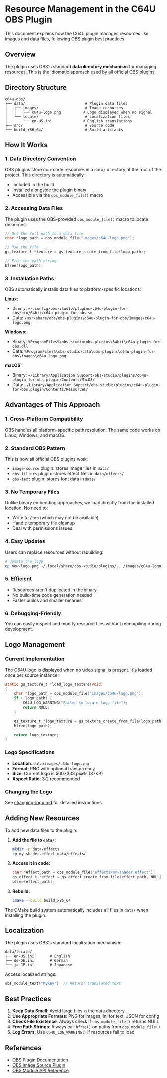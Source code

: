 # Resource Management in the C64U OBS Plugin

This document explains how the C64U plugin manages resources like images and data files, following OBS plugin best practices.

## Overview

The plugin uses OBS's standard **data directory mechanism** for managing resources. This is the idiomatic approach used by all official OBS plugins.

## Directory Structure

```
c64u-obs/
├── data/                           # Plugin data files
│   ├── images/                     # Image resources
│   │   └── c64u-logo.png          # Logo displayed when no signal
│   └── locale/                     # Localization files
│       └── en-US.ini              # English translations
├── src/                            # Source code
└── build_x86_64/                   # Build artifacts
```

## How It Works

### 1. Data Directory Convention

OBS plugins store non-code resources in a `data/` directory at the root of the project. This directory is automatically:
- Included in the build
- Installed alongside the plugin binary
- Accessible via the `obs_module_file()` macro

### 2. Accessing Data Files

The plugin uses the OBS-provided `obs_module_file()` macro to locate resources:

```c
// Get the full path to a data file
char *logo_path = obs_module_file("images/c64u-logo.png");

// Use the file
gs_texture_t *texture = gs_texture_create_from_file(logo_path);

// Free the path string
bfree(logo_path);
```

### 3. Installation Paths

OBS automatically installs data files to platform-specific locations:

**Linux:**
- Binary: `~/.config/obs-studio/plugins/c64u-plugin-for-obs/bin/64bit/c64u-plugin-for-obs.so`
- Data: `/usr/share/obs/obs-plugins/c64u-plugin-for-obs/images/c64u-logo.png`

**Windows:**
- Binary: `%ProgramFiles%\obs-studio\obs-plugins\64bit\c64u-plugin-for-obs.dll`
- Data: `%ProgramFiles%\obs-studio\data\obs-plugins\c64u-plugin-for-obs\images\c64u-logo.png`

**macOS:**
- Binary: `~/Library/Application Support/obs-studio/plugins/c64u-plugin-for-obs.plugin/Contents/MacOS/`
- Data: `~/Library/Application Support/obs-studio/plugins/c64u-plugin-for-obs.plugin/Contents/Resources/`

## Advantages of This Approach

### 1. **Cross-Platform Compatibility**
OBS handles all platform-specific path resolution. The same code works on Linux, Windows, and macOS.

### 2. **Standard OBS Pattern**
This is how all official OBS plugins work:
- `image-source` plugin: stores image files in `data/`
- `obs-filters` plugin: stores effect files in `data/effects/`
- `obs-text` plugin: stores font data in `data/`

### 3. **No Temporary Files**
Unlike binary embedding approaches, we load directly from the installed location. No need to:
- Write to `/tmp` (which may not be available)
- Handle temporary file cleanup
- Deal with permissions issues

### 4. **Easy Updates**
Users can replace resources without rebuilding:
```bash
# Update the logo
cp new-logo.png ~/.local/share/obs-studio/plugins/.../images/c64u-logo.png
```

### 5. **Efficient**
- Resources aren't duplicated in the binary
- No build-time code generation needed
- Faster builds and smaller binaries

### 6. **Debugging-Friendly**
You can easily inspect and modify resource files without recompiling during development.

## Logo Management

### Current Implementation

The C64U logo is displayed when no video signal is present. It's loaded once per source instance:

```c
static gs_texture_t *load_logo_texture(void)
{
    char *logo_path = obs_module_file("images/c64u-logo.png");
    if (!logo_path) {
        C64U_LOG_WARNING("Failed to locate logo file");
        return NULL;
    }

    gs_texture_t *logo_texture = gs_texture_create_from_file(logo_path);
    bfree(logo_path);

    return logo_texture;
}
```

### Logo Specifications

- **Location**: `data/images/c64u-logo.png`
- **Format**: PNG with optional transparency
- **Size**: Current logo is 500×333 pixels (87KB)
- **Aspect Ratio**: 3:2 recommended

### Changing the Logo

See [changing-logo.md](./changing-logo.md) for detailed instructions.

## Adding New Resources

To add new data files to the plugin:

1. **Add the file to `data/`:**
   ```bash
   mkdir -p data/effects
   cp my-shader.effect data/effects/
   ```

2. **Access it in code:**
   ```c
   char *effect_path = obs_module_file("effects/my-shader.effect");
   gs_effect_t *effect = gs_effect_create_from_file(effect_path, NULL);
   bfree(effect_path);
   ```

3. **Rebuild:**
   ```bash
   cmake --build build_x86_64
   ```

The CMake build system automatically includes all files in `data/` when installing the plugin.

## Localization

The plugin uses OBS's standard localization mechanism:

```
data/locale/
├── en-US.ini       # English
├── de-DE.ini       # German
└── ja-JP.ini       # Japanese
```

Access localized strings:
```c
obs_module_text("MyKey")  // Returns translated text
```

## Best Practices

1. **Keep Data Small**: Avoid large files in the data directory
2. **Use Appropriate Formats**: PNG for images, ini for text, JSON for config
3. **Check File Existence**: Always check if `obs_module_file()` returns NULL
4. **Free Path Strings**: Always call `bfree()` on paths from `obs_module_file()`
5. **Log Errors**: Use `C64U_LOG_WARNING()` if resources fail to load

## References

- [OBS Plugin Documentation](https://obsproject.com/docs/plugins.html)
- [OBS Image Source Plugin](https://github.com/obsproject/obs-studio/tree/master/plugins/image-source)
- [OBS Module API Reference](https://obsproject.com/docs/reference-modules.html)
